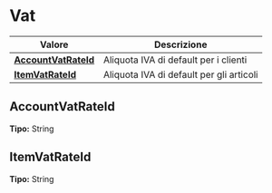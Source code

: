 # Vat
| Valore| Descrizione |
| --- | --- |
| **[AccountVatRateId](#accountvatrateid)** | Aliquota IVA di default per i clienti |
| **[ItemVatRateId](#itemvatrateid)** | Aliquota IVA di default per gli articoli |

AccountVatRateId 
-----
**Tipo:** String	 

ItemVatRateId 
-----
**Tipo:** String

